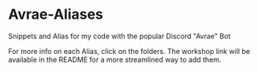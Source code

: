 # Avrae-Aliases
Snippets and Alias for my code with the popular Discord "Avrae" Bot

For more info on each Alias, click on the folders. The workshop link will be available in the README for a more streamlined way to add them.
